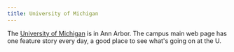 ```yaml
---
title: University of Michigan
---
```

The [University of Michigan](http://www.umich.edu) is in Ann Arbor.
The campus main web page has one feature story every day, a good
place to see what's going on at the U.
